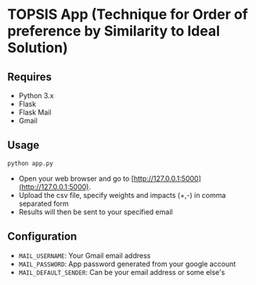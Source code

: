# TOPSIS App (Technique for Order of preference by Similarity to Ideal Solution) 

## Requires
-  Python 3.x
-  Flask
-  Flask Mail
-  Gmail 

## Usage
```bash
python app.py
```
-  Open your web browser and go to [http://127.0.0.1:5000](http://127.0.0.1:5000).
-  Upload the csv file, specify weights and impacts (+,-) in comma separated form
-  Results will then be sent to your specified email

## Configuration
-  `MAIL_USERNAME`: Your Gmail email address
-  `MAIL_PASSWORD`: App password generated from your google account
-  `MAIL_DEFAULT_SENDER`: Can be your email address or some else's
